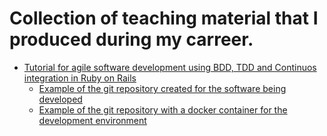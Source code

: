 # Collection of teaching material that I produced during my carreer.

- [Tutorial for agile software development using BDD, TDD and Continuos integration in Ruby on Rails](https://gist.github.com/vascmig/1bda07c3cc2f5d61b4f0698ad6cbee4e)
  - [Example of the git repository created for the software being developed ](https://github.com/vascmig/aula_rails?tab=readme-ov-file)
  - [Example of the git repository with a docker container for the development environment ](https://github.com/vascmig/container_rails_ACH2006)

